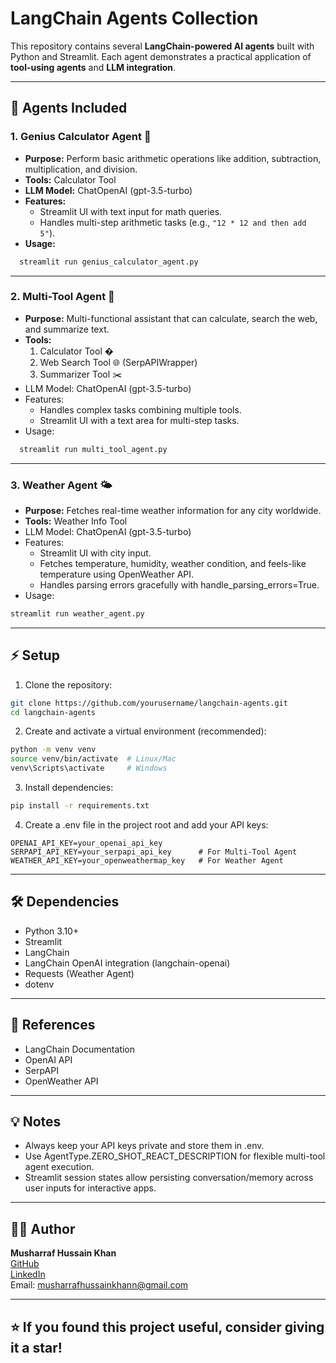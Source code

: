 # LangChain Agents Collection

This repository contains several **LangChain-powered AI agents** built with Python and Streamlit. Each agent demonstrates a practical application of **tool-using agents** and **LLM integration**.

---

## 📂 Agents Included

### 1. Genius Calculator Agent 🧮
- **Purpose:** Perform basic arithmetic operations like addition, subtraction, multiplication, and division.  
- **Tools:** Calculator Tool  
- **LLM Model:** ChatOpenAI (gpt-3.5-turbo)  
- **Features:**
  - Streamlit UI with text input for math queries.
  - Handles multi-step arithmetic tasks (e.g., `"12 * 12 and then add 5"`).  
- **Usage:**
```bash
  streamlit run genius_calculator_agent.py
```

---

### 2. Multi-Tool Agent 🧩
- **Purpose:** Multi-functional assistant that can calculate, search the web, and summarize text.
- **Tools:**
    1. Calculator Tool �
    2. Web Search Tool 🌐 (SerpAPIWrapper)
    3. Summarizer Tool ✂️
- LLM Model: ChatOpenAI (gpt-3.5-turbo)
- Features:
  - Handles complex tasks combining multiple tools.
  - Streamlit UI with a text area for multi-step tasks.
- Usage:
```bash
  streamlit run multi_tool_agent.py
```

---

### 3. Weather Agent 🌤️
- **Purpose:** Fetches real-time weather information for any city worldwide.
- **Tools:** Weather Info Tool
- LLM Model: ChatOpenAI (gpt-3.5-turbo)
- Features:
  - Streamlit UI with city input.
  - Fetches temperature, humidity, weather condition, and feels-like temperature using OpenWeather API.
  - Handles parsing errors gracefully with handle_parsing_errors=True.
- Usage:
```bash
streamlit run weather_agent.py
```

---

## ⚡ Setup

1. Clone the repository:
```bash
git clone https://github.com/yourusername/langchain-agents.git
cd langchain-agents
```

2. Create and activate a virtual environment (recommended):
```bash
python -m venv venv
source venv/bin/activate  # Linux/Mac
venv\Scripts\activate     # Windows
```

3. Install dependencies:
```bash
pip install -r requirements.txt
```

4. Create a .env file in the project root and add your API keys:
```env
OPENAI_API_KEY=your_openai_api_key
SERPAPI_API_KEY=your_serpapi_api_key      # For Multi-Tool Agent
WEATHER_API_KEY=your_openweathermap_key   # For Weather Agent
```
---

## 🛠️ Dependencies
- Python 3.10+
- Streamlit
- LangChain
- LangChain OpenAI integration (langchain-openai)
- Requests (Weather Agent)
- dotenv

---

## 🔗 References
- LangChain Documentation
- OpenAI API
- SerpAPI
- OpenWeather API

---

## 💡 Notes
- Always keep your API keys private and store them in .env.
- Use AgentType.ZERO_SHOT_REACT_DESCRIPTION for flexible multi-tool agent execution.
- Streamlit session states allow persisting conversation/memory across user inputs for interactive apps.

---

## 👨‍💻 Author

<b>Musharraf Hussain Khan</b><br>
[GitHub](https://github.com/Musharraf1519)<br>
[LinkedIn](https://www.linkedin.com/in/musharraf-hussain-khan/)<br>
Email: musharrafhussainkhann@gmail.com

---

## **⭐ If you found this project useful, consider giving it a star!**
